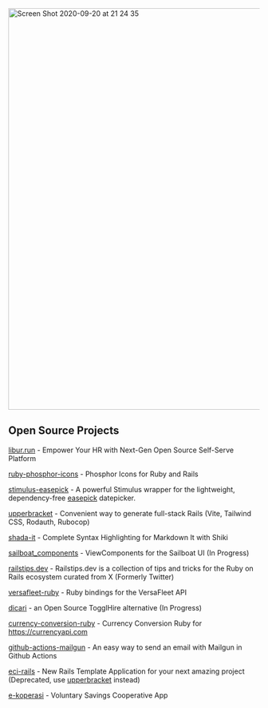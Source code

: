 <img width="804" alt="Screen Shot 2020-09-20 at 21 24 35" src="https://user-images.githubusercontent.com/6563823/93713711-d58a7880-fb87-11ea-989c-d493997860fc.png">

## Open Source Projects

[libur.run](https://github.com/maful/libur.run) - Empower Your HR with Next-Gen Open Source Self-Serve Platform

[ruby-phosphor-icons](https://github.com/maful/ruby-phosphor-icons) - Phosphor Icons for Ruby and Rails

[stimulus-easepick](https://github.com/maful/stimulus-easepick) - A powerful Stimulus wrapper for the lightweight, dependency-free [easepick](https://easepick.com/) datepicker.

[upperbracket](https://github.com/maful/upperbracket) - Convenient way to generate full-stack Rails (Vite, Tailwind CSS, Rodauth, Rubocop)

[shada-it](https://github.com/maful/shada-it) - Complete Syntax Highlighting for Markdown It with Shiki

[sailboat_components](https://github.com/maful/sailboat_components) - ViewComponents for the Sailboat UI (In Progress)

[railstips.dev](https://github.com/maful/railstips.dev) - Railstips.dev is a collection of tips and tricks for the Ruby on Rails ecosystem curated from X (Formerly Twitter)

[versafleet-ruby](https://github.com/maful/versafleet-ruby) - Ruby bindings for the VersaFleet API

[dicari](https://github.com/maful/dicari) - an Open Source TogglHire alternative (In Progress)

[currency-conversion-ruby](https://github.com/maful/currency-conversion-ruby) - Currency Conversion Ruby for https://currencyapi.com

[github-actions-mailgun](https://github.com/maful/github-actions-mailgun) - An easy way to send an email with Mailgun in Github Actions

[eci-rails](https://github.com/maful/eci-rails) - New Rails Template Application for your next amazing project (Deprecated, use [upperbracket](https://github.com/maful/upperbracket) instead)

[e-koperasi](https://github.com/maful/e-koperasi) - Voluntary Savings Cooperative App
